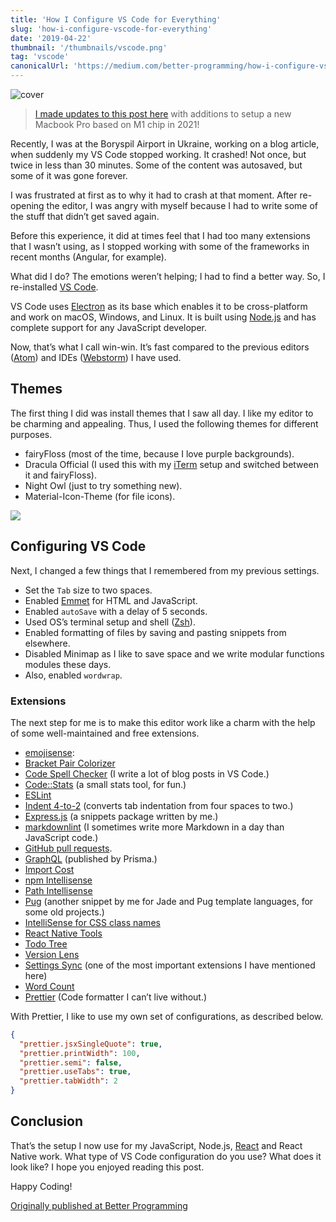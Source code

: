 ```yaml
---
title: 'How I Configure VS Code for Everything'
slug: 'how-i-configure-vscode-for-everything'
date: '2019-04-22'
thumbnail: '/thumbnails/vscode.png'
tag: 'vscode'
canonicalUrl: 'https://medium.com/better-programming/how-i-configure-vscode-for-everything-7df65a316a52'
---
```


![cover](https://i.imgur.com/hJ7W51N.jpg)

> [I made updates to this post here](https://amanhimself.dev/blog/setup-macbook-m1/) with additions to setup a new Macbook Pro based on M1 chip in 2021!

Recently, I was at the Boryspil Airport in Ukraine, working on a blog article, when suddenly my VS Code stopped working. It crashed! Not once, but twice in less than 30 minutes. Some of the content was autosaved, but some of it was gone forever.

I was frustrated at first as to why it had to crash at that moment. After re-opening the editor, I was angry with myself because I had to write some of the stuff that didn’t get saved again.

Before this experience, it did at times feel that I had too many extensions that I wasn’t using, as I stopped working with some of the frameworks in recent months (Angular, for example).

What did I do? The emotions weren’t helping; I had to find a better way. So, I re-installed [VS Code](https://code.visualstudio.com/).

VS Code uses [Electron](https://electronjs.org/) as its base which enables it to be cross-platform and work on macOS, Windows, and Linux. It is built using [Node.js](https://nodejs.org/) and has complete support for any JavaScript developer.

Now, that’s what I call win-win. It’s fast compared to the previous editors ([Atom](https://atom.io/)) and IDEs ([Webstorm](https://www.jetbrains.com/webstorm/)) I have used.

## Themes

The first thing I did was install themes that I saw all day. I like my editor to be charming and appealing. Thus, I used the following themes for different purposes.

- fairyFloss (most of the time, because I love purple backgrounds).
- Dracula Official (I used this with my [iTerm](https://www.iterm2.com/) setup and switched between it and fairyFloss).
- Night Owl (just to try something new).
- Material-Icon-Theme (for file icons).

<img src='https://cdn-images-1.medium.com/max/800/1*7utI1vJayaK97t7lYhrv_A.jpeg' />

## Configuring VS Code

Next, I changed a few things that I remembered from my previous settings.

- Set the `Tab` size to two spaces.
- Enabled [Emmet](https://emmet.io/) for HTML and JavaScript.
- Enabled `autoSave` with a delay of 5 seconds.
- Used OS’s terminal setup and shell ([Zsh](https://ohmyz.sh/)).
- Enabled formatting of files by saving and pasting snippets from elsewhere.
- Disabled Minimap as I like to save space and we write modular functions modules these days.
- Also, enabled `wordwrap`.

### Extensions

The next step for me is to make this editor work like a charm with the help of some well-maintained and free extensions.

- [emojisense](https://marketplace.visualstudio.com/items?itemName=bierner.emojisense):
- [Bracket Pair Colorizer](https://marketplace.visualstudio.com/items?itemName=CoenraadS.bracket-pair-colorizer)
- [Code Spell Checker](https://marketplace.visualstudio.com/items?itemName=streetsidesoftware.code-spell-checker) (I write a lot of blog posts in VS Code.)
- [Code::Stats](https://codestats.net/) (a small stats tool, for fun.)
- [ESLint](https://eslint.org/)
- [Indent 4-to-2](https://marketplace.visualstudio.com/items?itemName=Compulim.indent4to2) (converts tab indentation from four spaces to two.)
- [Express.js](https://expressjs.com/) (a snippets package written by me.)
- [markdownlint](https://github.com/markdownlint/markdownlint) (I sometimes write more Markdown in a day than JavaScript code.)
- [GitHub pull requests](https://help.github.com/en/articles/about-pull-requests).
- [GraphQL](https://graphql.org/) (published by Prisma.)
- [Import Cost](https://marketplace.visualstudio.com/items?itemName=wix.vscode-import-cost)
- [npm Intellisense](https://marketplace.visualstudio.com/items?itemName=christian-kohler.npm-intellisense)
- [Path Intellisense](https://marketplace.visualstudio.com/items?itemName=christian-kohler.path-intellisense)
- [Pug](https://marketplace.visualstudio.com/items?itemName=amandeepmittal.pug) (another snippet by me for Jade and Pug template languages, for some old projects.)
- [IntelliSense for CSS class names](https://marketplace.visualstudio.com/items?itemName=Zignd.html-css-class-completion)
- [React Native Tools](https://marketplace.visualstudio.com/items?itemName=msjsdiag.vscode-react-native)
- [Todo Tree](https://marketplace.visualstudio.com/items?itemName=Gruntfuggly.todo-tree)
- [Version Lens](https://marketplace.visualstudio.com/items?itemName=pflannery.vscode-versionlens)
- [Settings Sync](https://marketplace.visualstudio.com/items?itemName=Shan.code-settings-sync) (one of the most important extensions I have mentioned here)
- [Word Count](https://marketplace.visualstudio.com/items?itemName=ms-vscode.wordcount)
- [Prettier](https://prettier.io/) (Code formatter I can’t live without.)

With Prettier, I like to use my own set of configurations, as described below.

```json
{
  "prettier.jsxSingleQuote": true,
  "prettier.printWidth": 100,
  "prettier.semi": false,
  "prettier.useTabs": true,
  "prettier.tabWidth": 2
}
```

## Conclusion

That’s the setup I now use for my JavaScript, Node.js, [React](https://reactjs.org/) and React Native work. What type of VS Code configuration do you use? What does it look like? I hope you enjoyed reading this post.

Happy Coding!

[Originally published at Better Programming](https://medium.com/better-programming/how-i-configure-vscode-for-everything-7df65a316a52)
